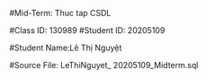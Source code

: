 
#Mid-Term: Thuc tap CSDL 

#Class ID: 130989
#Student ID: 20205109

#Student Name:Lê Thị Nguyệt

#Source File: LeThiNguyet_ 20205109_Midterm.sql 
